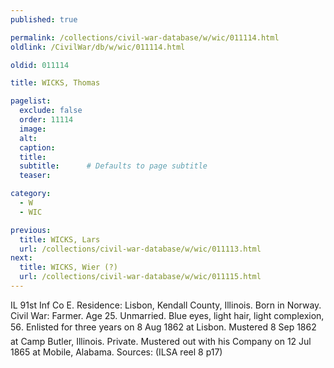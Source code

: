 ```yaml
---
published: true

permalink: /collections/civil-war-database/w/wic/011114.html
oldlink: /CivilWar/db/w/wic/011114.html

oldid: 011114

title: WICKS, Thomas

pagelist:
  exclude: false
  order: 11114
  image: 
  alt:
  caption:
  title:
  subtitle:      # Defaults to page subtitle
  teaser:

category: 
  - W 
  - WIC

previous:
  title: WICKS, Lars
  url: /collections/civil-war-database/w/wic/011113.html  
next:
  title: WICKS, Wier (?)
  url: /collections/civil-war-database/w/wic/011115.html   
---
```

IL 91st Inf Co E. Residence: Lisbon, Kendall County, Illinois. Born in Norway. Civil War: Farmer. Age 25. Unmarried. Blue eyes, light hair, light complexion, 5&#146;6&#148;. Enlisted for three years on 8 Aug 1862 at Lisbon. Mustered 8 Sep 1862 at Camp Butler, Illinois. Private. Mustered out with his Company on 12 Jul 1865 at Mobile, Alabama. Sources: (ILSA reel 8 p17)
